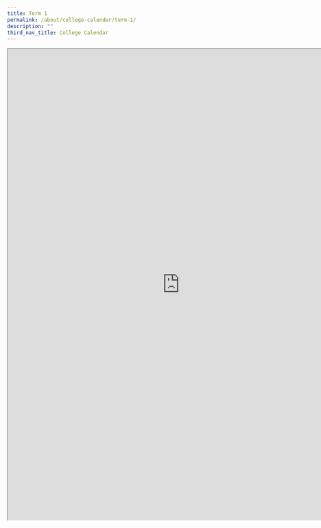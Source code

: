 ```yaml
---
title: Term 1
permalink: /about/college-calender/term-1/
description: ""
third_nav_title: College Calendar
---
```

<iframe scrolling="no" height="1100px" width="800px" src="https://docs.google.com/document/d/e/2PACX-1vS1dKN2tp3wmgdM6I78GTiownxwRFgnzcdLimLlQ_f-FNFuNJpqffdPditRvs6VDA/pub?embedded=true"></iframe>
